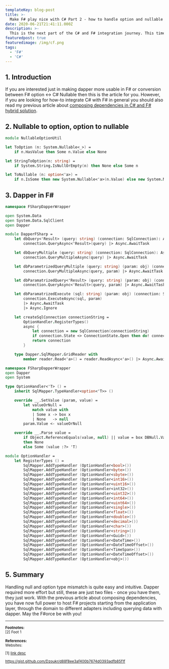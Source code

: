 ```yaml
---
templateKey: blog-post
title: >-
  Make F# play nice with C# Part 2 - how to handle option and nullable mismatch and work with dapper
date: 2020-06-21T21:41:11.000Z
description: >-
  This is the next part of the C# and F# integration journey. This time we will look into Dapper functional wrapper and option vs nullable type mismatch. Together with the previous post, we will close the loop of C# and F# coexistence. 
featuredpost: true
featuredimage: /img/cf.png
tags:
  - 'F#'
  - 'C#'
---
```

## 1. Introduction
If you are interested just in making dapper more usable in F# or conversion between F# option <-> C# Nullable then this is the article for you. However, if you are looking for how-to integrate C# with F# in general you should also read my previous article about [composing dependencies in C# and F# hybrid solution](../2020-06-14-fsharp_with_csharp).

## 2. Nullable to option, option to nullable
```fsharp
module NullableOptionUtil

let ToOption (n: System.Nullable<_>) =
    if n.HasValue then Some n.Value else None

let StringToOption(n: string) =
    if System.String.IsNullOrEmpty(n) then None else Some n

let ToNullable (n: option<'a>) =
    if n.IsSome then new System.Nullable<'a>(n.Value) else new System.Nullable<'a>()

```

## 3. Dapper in F#

```fsharp
namespace FSharpDapperWrapper

open System.Data
open System.Data.SqlClient
open Dapper

module DapperFSharp =
    let dbQuery<'Result> (query: string) (connection: SqlConnection): Async<'Result seq> =
        connection.QueryAsync<'Result>(query) |> Async.AwaitTask

    let dbQueryMultiple (query: string) (connection: SqlConnection): Async<SqlMapper.GridReader> =
        connection.QueryMultipleAsync(query) |> Async.AwaitTask

    let dbParametrizedQueryMultiple (query: string) (param: obj) (connection: SqlConnection): Async<SqlMapper.GridReader> =
        connection.QueryMultipleAsync(query, param) |> Async.AwaitTask

    let dbParamatrizedQuery<'Result> (query: string) (param: obj) (connection: SqlConnection): Async<'Result seq> =
        connection.QueryAsync<'Result>(query, param) |> Async.AwaitTask

    let dbParamatrizedExecute (sql: string) (param: obj) (connection: SqlConnection) =
        connection.ExecuteAsync(sql, param)
        |> Async.AwaitTask
        |> Async.Ignore

    let createSqlConnection connectionString =
        OptionHandler.RegisterTypes()
        async {
            let connection = new SqlConnection(connectionString)
            if connection.State <> ConnectionState.Open then do! connection.OpenAsync() |> Async.AwaitTask
            return connection
        }

    type Dapper.SqlMapper.GridReader with
        member reader.Read<'a>() = reader.ReadAsync<'a>() |> Async.AwaitTask
```

```fsharp
namespace FSharpDapperWrapper
open Dapper
open System

type OptionHandler<'T> () =
    inherit SqlMapper.TypeHandler<option<'T>> ()

    override __.SetValue (param, value) =
        let valueOrNull =
            match value with
            | Some x -> box x
            | None   -> null
        param.Value <- valueOrNull

    override __.Parse value =
        if Object.ReferenceEquals(value, null) || value = box DBNull.Value
        then None
        else Some (value :?> 'T)

module OptionHandler =
    let RegisterTypes () =
        SqlMapper.AddTypeHandler (OptionHandler<bool>())
        SqlMapper.AddTypeHandler (OptionHandler<byte>())
        SqlMapper.AddTypeHandler (OptionHandler<sbyte>())
        SqlMapper.AddTypeHandler (OptionHandler<int16>())
        SqlMapper.AddTypeHandler (OptionHandler<uint16>())
        SqlMapper.AddTypeHandler (OptionHandler<int32>())
        SqlMapper.AddTypeHandler (OptionHandler<uint32>())
        SqlMapper.AddTypeHandler (OptionHandler<int64>())
        SqlMapper.AddTypeHandler (OptionHandler<uint64>())
        SqlMapper.AddTypeHandler (OptionHandler<single>())
        SqlMapper.AddTypeHandler (OptionHandler<float>())
        SqlMapper.AddTypeHandler (OptionHandler<double>())
        SqlMapper.AddTypeHandler (OptionHandler<decimal>())
        SqlMapper.AddTypeHandler (OptionHandler<char>())
        SqlMapper.AddTypeHandler (OptionHandler<string>())
        SqlMapper.AddTypeHandler (OptionHandler<Guid>())
        SqlMapper.AddTypeHandler (OptionHandler<DateTime>())
        SqlMapper.AddTypeHandler (OptionHandler<DateTimeOffset>())
        SqlMapper.AddTypeHandler (OptionHandler<TimeSpan>())
        SqlMapper.AddTypeHandler (OptionHandler<DateTimeOffset>())
        SqlMapper.AddTypeHandler (OptionHandler<obj>())

```

## 5. Summary
Handling null and option type mismatch is quite easy and intuitive. Dapper required more effort but still, these are just two files - once you have them, they just work. With the previous article about composing dependencies, you have now full power to host F# projects starting from the application layer, through the domain to different adapters including querying data with dapper. May the F#orce be with you!
- - -

<small>
<b>Footnotes:</b><br/>
[2] Foot 1<br/>
<br/><b>References:</b><br/>
Websites:<br/>

[1] [link desc](https://link/pl) <br/>

https://gist.github.com/Dzoukr/d88f8ee3af400b7674d0393adfb85f1f